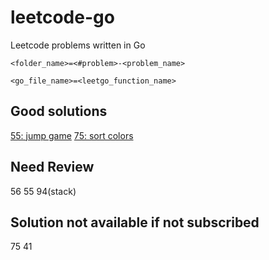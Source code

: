 # leetcode-go
Leetcode problems written in Go


`<folder_name>=<#problem>-<problem_name>`

`<go_file_name>=<leetgo_function_name>`

## Good solutions
[55: jump game](https://leetcode.com/articles/jump-game/)
[75: sort colors](https://leetcode.com/problems/sort-colors/discuss/26481/Python-O(n)-1-pass-in-place-solution-with-explanation)

## Need Review
56
55
94(stack)

## Solution not available if not subscribed
75
41